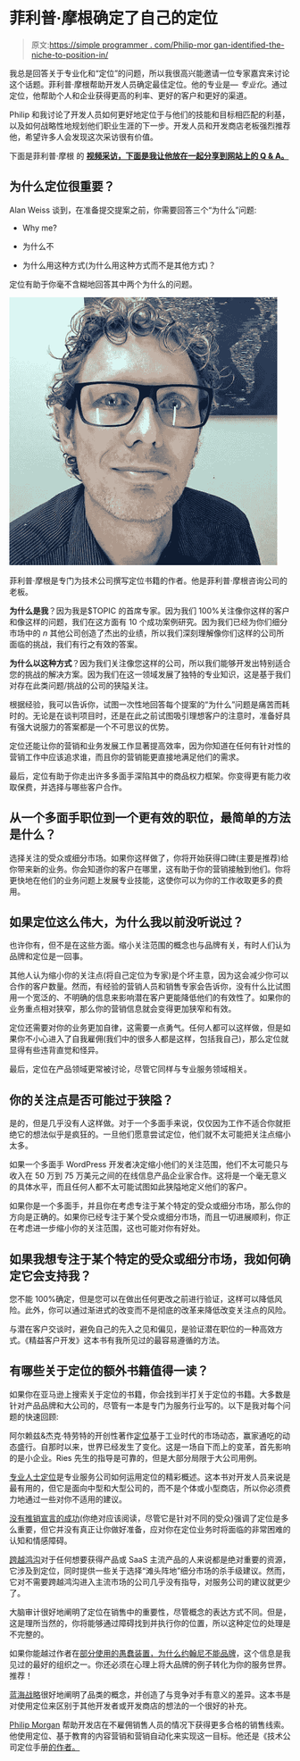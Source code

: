 # 菲利普·摩根确定了自己的定位

> 原文:[https://simple programmer . com/Philip-mor gan-identified-the-niche-to-position-in/](https://simpleprogrammer.com/philip-morgan-identifies-the-niche-to-position-in/)

我总是回答关于专业化和“定位”的问题，所以我很高兴能邀请一位专家嘉宾来讨论这个话题。菲利普·摩根帮助开发人员确定最佳定位。他的专业是— *专业化*。通过定位，他帮助个人和企业获得更高的利率、更好的客户和更好的渠道。

Philip 和我讨论了开发人员如何更好地定位于与他们的技能和目标相匹配的利基，以及如何战略性地规划他们职业生涯的下一步。开发人员和开发商店老板强烈推荐他，希望许多人会发现这次采访很有价值。

下面是菲利普·摩根 的 **[视频采访，下面是我让他放在一起分享到网站上的 Q & A。](https://www.youtube.com/watch?v=0fLiU6jUdZo)**

## 为什么定位很重要？

Alan Weiss 谈到，在准备提交提案之前，你需要回答三个“为什么”问题:

*   Why me?
*   为什么不

*   为什么用这种方式(为什么用这种方式而不是其他方式)？

定位有助于你毫不含糊地回答其中两个为什么的问题。

![Philip Morgan is the owner of Philip Morgan Consulting. He is the author of The Positioning Manual for Technical Firms, The Positioning Paradox, and The Positioning Strategy Guide.](img/0339f50996e48dcfd18cf02d825b5388.png)

菲利普·摩根是专门为技术公司撰写定位书籍的作者。他是菲利普·摩根咨询公司的老板。

**为什么是我**？因为我是$TOPIC 的首席专家。因为我们 100%关注像你这样的客户和像这样的问题，我们在这方面有 10 个成功案例研究。因为我们已经为你们细分市场中的 *n* 其他公司创造了杰出的业绩，所以我们深刻理解像你们这样的公司所面临的挑战，我们有行之有效的答案。

**为什么以这种方式**？因为我们关注像您这样的公司，所以我们能够开发出特别适合您的挑战的解决方案。因为我们在这一领域发展了独特的专业知识，这是基于我们对存在此类问题/挑战的公司的狭隘关注。

根据经验，我可以告诉你，试图一次性地回答每个提案的“为什么”问题是痛苦而耗时的。无论是在谈判项目时，还是在此之前试图吸引理想客户的注意时，准备好具有强大说服力的答案都是一个不可思议的优势。

定位还能让你的营销和业务发展工作显著提高效率，因为你知道在任何有针对性的营销工作中应该追求谁，而且你的营销能更直接地满足他们的需求。

最后，定位有助于你走出许多多面手深陷其中的商品权力框架。你变得更有能力收取保费，并选择与哪些客户合作。

## 从一个多面手职位到一个更有效的职位，最简单的方法是什么？

选择关注的受众或细分市场。如果你这样做了，你将开始获得口碑(主要是推荐)给你带来新的业务。你会知道你的客户在哪里，这有助于你的营销接触到他们。你将更快地在他们的业务问题上发展专业技能，这使你可以为你的工作收取更多的费用。

## 如果定位这么伟大，为什么我以前没听说过？

也许你有，但不是在这些方面。缩小关注范围的概念也与品牌有关，有时人们认为品牌和定位是一回事。

其他人认为缩小你的关注点(将自己定位为专家)是个坏主意，因为这会减少你可以合作的客户数量。然而，有经验的营销人员和销售专家会告诉你，没有什么比试图用一个宽泛的、不明确的信息来影响潜在客户更能降低他们的有效性了。如果你的业务重点相对狭窄，那么你的营销信息就会变得更加狭窄和有效。

定位还需要对你的业务更加自律，这需要一点勇气。任何人都可以这样做，但是如果你不小心进入了自我雇佣(我们中的很多人都是这样，包括我自己)，那么定位就显得有些违背直觉和怪异。

最后，定位在产品领域更常被讨论，尽管它同样与专业服务领域相关。

## 你的关注点是否可能过于狭隘？

是的，但是几乎没有人这样做。对于一个多面手来说，仅仅因为工作不适合你就拒绝它的想法似乎是疯狂的。一旦他们愿意尝试定位，他们就不太可能把关注点缩小太多。

如果一个多面手 WordPress 开发者决定缩小他们的关注范围，他们不太可能只与收入在 50 万到 75 万美元之间的在线信息产品企业家合作。这将是一个毫无意义的具体水平，而且任何人都不太可能试图如此狭隘地定义他们的客户。

如果你是一个多面手，并且你在考虑专注于某个特定的受众或细分市场，那么你的方向是正确的。如果你已经专注于某个受众或细分市场，而且一切进展顺利，你正在考虑进一步缩小你的关注范围，这也可能对你有好处。

## 如果我想专注于某个特定的受众或细分市场，我如何确定它会支持我？

您不能 100%确定，但是您可以在做出任何更改之前进行验证，这样可以降低风险。此外，你可以通过渐进式的改变而不是彻底的改革来降低改变关注点的风险。

与潜在客户交谈时，避免自己的先入之见和偏见，是验证潜在职位的一种高效方式。《精益客户开发》这本书有我所见过的最容易遵循的方法。

## 有哪些关于定位的额外书籍值得一读？

如果你在亚马逊上搜索关于定位的书籍，你会找到半打关于定位的书籍。大多数是针对产品品牌和大公司的，尽管有一本是专门为服务行业写的。以下是我对每个问题的快速回顾:

阿尔赖兹&杰克·特劳特的开创性著作[定位](http://www.amazon.com/exec/obidos/ASIN/B006B7LQ90/makithecompsi-20)基于工业时代的市场动态，赢家通吃的动态盛行。自那时以来，世界已经发生了变化。这是一场自下而上的变革，首先影响的是小企业。Ries 先生的指导是可靠的，但是大部分局限于大公司用例。

[专业人士定位](http://www.amazon.com/exec/obidos/ASIN/B003TFE8RE/makithecompsi-20)是专业服务公司如何运用定位的精彩概述。这本书对开发人员来说是最有用的，但它是面向中型和大型公司的，而不是个体或小型商店，所以你必须费力地通过一些对你不适用的建议。

[没有推销宣言的成功](http://www.amazon.com/exec/obidos/ASIN/B00L5Y7KTO/makithecompsi-20)(你绝对应该阅读，尽管它是针对不同的受众)强调了定位是多么重要，但它并没有真正让你做好准备，应对你在定位业务时将面临的非常困难的认知和情感障碍。

[跨越鸿沟](http://www.amazon.com/exec/obidos/ASIN/B00DB3D81G/makithecompsi-20)对于任何想要获得产品或 SaaS 主流产品的人来说都是绝对重要的资源，它涉及到定位，同时提供一些关于选择“滩头阵地”细分市场的杀手级建议。然而，它对不需要跨越鸿沟进入主流市场的公司几乎没有指导，对服务公司的建议就更少了。

大脑审计很好地阐明了定位在销售中的重要性，尽管概念的表达方式不同。但是，这是理所当然的，你将能够通过障碍找到并执行你的位置，所以这种定位的处理是不完整的。

如果你能越过作者在[部分使用的愚蠢装置，为什么约翰尼不能品牌](http://www.amazon.com/exec/obidos/ASIN/B003RCJWIE/makithecompsi-20)，这个信息是我见过的最好的组织之一。你还必须在心理上将大品牌的例子转化为你的服务世界。推荐！

[蓝海战略](http://www.amazon.com/exec/obidos/ASIN/B00O4CRR7Y/makithecompsi-20)很好地阐明了品类的概念，并创造了与竞争对手有意义的差异。这本书是对使用定位来区别于其他开发者或开发商店的想法的一个很好的补充。

[Philip Morgan](https://philipmorganconsulting.com) 帮助开发店在不雇佣销售人员的情况下获得更多合格的销售线索。他使用定位、基于教育的内容营销和营销自动化来实现这一目标。他还是《技术公司定位手册[的作者。](http://thepositioningmanual.com)